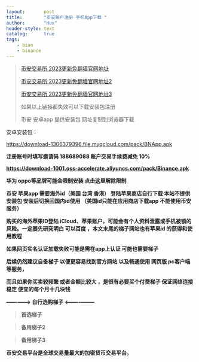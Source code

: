 ```yaml
---
layout:       post
title:        "币安账户注册 手机App下载 "
author:       "Hux"
header-style: text
catalog:      true
tags:
    - bian
    - binance
---
```


>  [币安交易所 2023更新免翻墙官网地址](https://accounts.bitechan.wiki/zh-CN/register?ref=188689088)
>  
>  [币安交易所 2023更新免翻墙官网地址2](https://accounts.bitechan.cloud/zh-CN/register?ref=188689088)
>  
>  [币安交易所 2023更新免翻墙官网地址3](https://accounts.bitechan.info/zh-CN/register?ref=188689088)
>  
>  如果以上链接都失效可以下载安装包注册
>  
>  币安 安卓app 提供安装包 网址复制到浏览器下载

安卓安装包：

https://download-1306379396.file.myqcloud.com/pack/BNApp.apk

<b>注册账号时填写邀请码 188689088 账户交易手续费减免 10%

https://download-1001.oss-accelerate.aliyuncs.com/pack/Binance.apk

华为 oppo等品牌可能会限制安装 点击这里解除限制

币安 苹果app 需要海外id（美国 台湾 香港） 登陆苹果商店自行下载 本站不提供安装包 安装后切换回国内id使用 （美国id只能在应用商店下载app 不能使用币安服务）

购买的海外苹果ID登陆 iCloud、苹果账户，可能会有个人资料泄露或手机被锁的风险。一定要先研究明白 可以百度 ，本文末尾的梯子网站也有苹果id 的获得和使用教程

如果网页实名认证加载失败可能是需在app上认证 可能也需要梯子

后续仍然建议自备梯子 以便更容易找到官方网站 以及畅通使用 网页版 pc客户端 等服务，

而且如果你买卖较频繁 或者金额比较大 ，是很有必要买个付费梯子 保证网络连接稳定 便宜的每个月十几块钱

————-> 自行选购梯子 <——————
> 首选梯子
    
> 备用梯子2

> 备用梯子3
>  





<div>
 
    
    
币安交易平台是全球交易量最大的加密货币交易平台。
</div>
